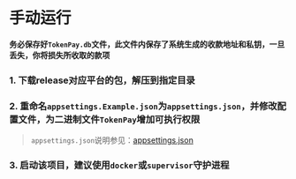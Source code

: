 # 手动运行

**务必保存好`TokenPay.db`文件，此文件内保存了系统生成的收款地址和私钥，一旦丢失，你将损失所收取的款项**

### 1. 下载release对应平台的包，解压到指定目录
### 2. 重命名`appsettings.Example.json`为`appsettings.json`，并修改配置文件，为二进制文件`TokenPay`增加可执行权限
> `appsettings.json`说明参见：[appsettings.json](appsettings.md)
### 3. 启动该项目，建议使用`docker`或`supervisor`守护进程